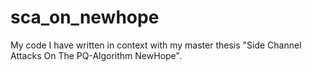 # sca_on_newhope
My code I have written in context with my master thesis "Side Channel Attacks On The PQ-Algorithm NewHope".
